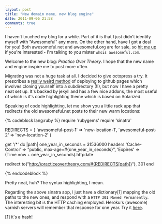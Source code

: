 ```yaml
---
layout: post
title: "New domain name, new blog engine"
date: 2011-09-06 21:58
comments: true
---
```


I haven't touched my blog for a while. Part of it is that I just didn't identify myself with "Awesomeful" any more. On the other hand, have I got a deal for you! Both awesomeful.net and awesomeful.org are for sale, so [hit me up](http://twitter.com/hgimenez) if you're interested - I'm talking to you mister `whois awesomeful.com`.

Welcome to the new blog: *Practice Over Theory*. I hope that the new name and engine inspire me to post more often.

Migrating was not a huge task at all. I decided to give octopress a try. It prescribes a [really weird method](http://octopress.org/docs/deploying/) of deploying to github pages which involves cloning yourself into a subdirectory (!!), but now I have a pretty neat set up. It's backed by jekyll and has a few nice addons, the most useful of which is it's code highlighting theme which is based on Solarized.

Speaking of code highlighting, let me show you a little rack app that redirects the old awesomeful.net posts to their new warm locations:

{% codeblock lang:ruby %}
require 'rubygems'
require 'sinatra'

REDIRECTS = {
              'awesomeful-post-1' => 'new-location-1',
              'awesomeful-post-2' => 'new-location-2'
            }

get '/*' do |path|
  one_year_in_seconds = 31536000
  headers 'Cache-Control' => "public, max-age=#{one_year_in_seconds}",
          'Expires'       => (Time.now + one_year_in_seconds).httpdate

  redirect to("http://practiceovertheory.com/#{REDIRECTS[path]}"), 301
end

{% endcodeblock %}

Pretty neat, huh? The syntax highlighting, I mean.

Regarding the above sinatra app, I just have a dictionary[1] mapping the old paths to the new ones, and respond with a `HTTP 301 Moved Permanently`. The interesting bit is the HTTP caching employed. Heroku's (awesome) varnish servers will remember that response for one year. Try it [here](http://awesomeful.net/posts/45-postgresql-rails-and-why-you-should-care).

[1] it's a hash!
